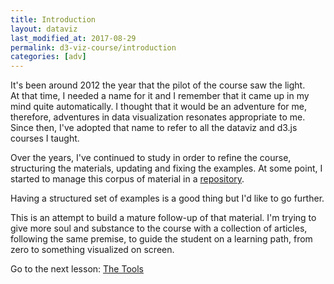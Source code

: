 ```yaml
---
title: Introduction
layout: dataviz
last_modified_at: 2017-08-29
permalink: d3-viz-course/introduction
categories: [adv]
---
```


It's been around 2012 the year that the pilot of the course saw the light.  
At that time, I needed a name for it and I remember that it came up in my mind quite automatically. I thought that it would be an adventure for me, therefore, adventures in data visualization resonates appropriate to me. Since then, I've adopted that name to refer to all the dataviz and d3.js courses I taught.

Over the years, I've continued to study in order to refine the course, structuring the materials, updating and fixing the examples. At some point, I started to manage this corpus of material in a [repository](https://github.com/abusedmedia/ADV-handout).

Having a structured set of examples is a good thing but I'd like to go further.

This is an attempt to build a mature follow-up of that material. I'm trying to give more soul and substance to the course with a collection of articles, following the same premise, to guide the student on a learning path, from zero to something visualized on screen. 

Go to the next lesson: [The Tools](the-tools)